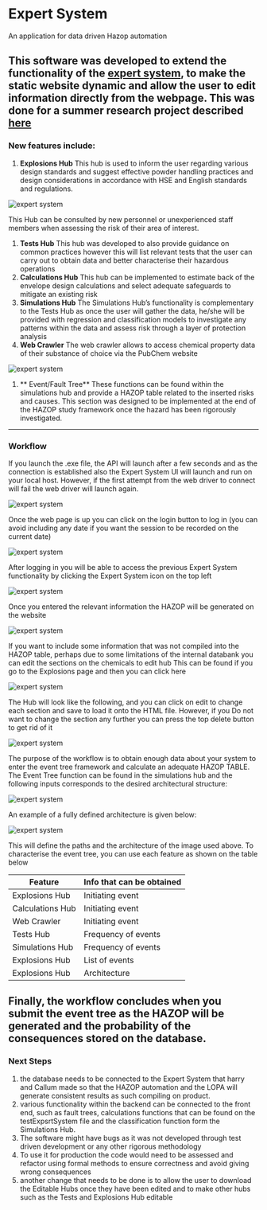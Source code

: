 # Expert System
An application for data driven Hazop automation

This software was developed to extend the functionality of the [expert system](https://github.com/harryhitchman/expertsystem), to make the static website dynamic and allow the user to edit information directly from the webpage. This was done for a summer research project described [here](Expert_System.pdf)
---
### New features include:
1. **Explosions Hub** 
This hub is used to inform the user regarding various design standards and suggest effective powder handling practices and design considerations in accordance with HSE and English standards and regulations. 

![expert system](README_pics/pic1.png)

This Hub can be consulted by new personnel or unexperienced staff members when assessing the risk of their area of interest.
1. **Tests Hub** 
This hub was developed to also provide guidance on common practices however this will list relevant tests that the user can carry out to obtain data and better characterise their hazardous operations
1. **Calculations Hub**
This hub can be implemented to estimate back of the envelope design calculations and select adequate safeguards to mitigate an existing risk
1. **Simulations Hub**
The Simulations Hub’s functionality is complementary to the Tests Hub as once the user will gather the data, he/she will be provided with regression and classification models to investigate any patterns within the data and assess risk through a layer of protection analysis
1. **Web Crawler**
The web crawler allows to access chemical property data of their substance of choice via the PubChem website

![expert system](README_pics/pic2.png)

1. ** Event/Fault Tree**
These functions can be found within the simulations hub and provide a HAZOP table related to the inserted risks and causes. This section was designed to be implemented at the end of the HAZOP study framework once the hazard has been rigorously investigated.
---
### Workflow
If you launch the .exe file, the API will launch after a few seconds and as the connection is established also the Expert System UI will launch and run on your local host. However, if the first attempt from the web driver to connect will fail the web driver will launch again.

![expert system](README_pics/pic3.png)

Once the web page is up you can click on the login button to log in (you can avoid including any date if you want the session to be recorded on the current date)

![expert system](README_pics/pic4.png)

After logging in you will be able to access the previous Expert System functionality by clicking the Expert System icon on the top left

![expert system](README_pics/pic5.png)

Once you entered the relevant information the HAZOP will be generated on the website

![expert system](README_pics/pic6.png)

If you want to include some information that was not compiled into the HAZOP table, perhaps due to some limitations of the internal databank you can edit the sections on the chemicals to edit hub
This can be found if you go to the Explosions page and then you can click here

![expert system](README_pics/pic7.png)

The Hub will look like the following, and you can click on edit to change each section and save to load it onto the HTML file. However, if you Do not want to change the section any further you can press the top delete button to get rid of it

![expert system](README_pics/pic8.png)

The purpose of the workflow is to obtain enough data about your system to enter the event tree framework and calculate an adequate HAZOP TABLE.
The Event Tree function can be found in the simulations hub and the following inputs corresponds to the desired architectural structure:

![expert system](README_pics/pic9.png)

An example of a fully defined architecture is given below:

![expert system](README_pics/pic10.png)

This will define the paths and the architecture of the image used above. 
To characterise the event tree, you can use each feature as shown on the table below

| Feature          | Info that can be obtained|
| ---              | ---                      |
| Explosions Hub   | Initiating event         |
| Calculations Hub | Initiating event         |
| Web Crawler      | Initiating event         |
| Tests Hub        | Frequency of events      |
| Simulations Hub  | Frequency of events      |
| Explosions Hub   | List of events           |
| Explosions Hub   | Architecture             |

Finally, the workflow concludes when you submit the event tree as the HAZOP will be generated and the probability of the consequences stored on the database.
---
### Next Steps
1. the database needs to be connected to the Expert System that harry and Callum made so that the HAZOP automation and the LOPA will generate consistent results as such compiling on product.
1. various functionality within the backend can be connected to the front end, such as fault trees, calculations functions that can be found on the testExpsrtSystem file and the classification function form the Simulations Hub. 
1. The software might have bugs as it was not developed through test driven development or any other rigorous methodology 
1. To use it for production the code would need to be assessed and refactor using formal methods to ensure correctness and avoid giving wrong consequences
1. another change that needs to be done is to allow the user to download the Editable Hubs once they have been edited and to make other hubs such as the Tests and Explosions Hub editable


